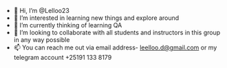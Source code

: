 - 👋 Hi, I’m @Lelloo23
- 👀 I’m interested in learning new things and explore around
- 🌱 I’m currently thinking of learning QA
- 💞️ I’m looking to collaborate with all students and instructors in this group in any way possible
- 📫 You can reach me out via email address- leelloo.d@gmail.com or my telegram account +25191 133 8179

<!---
Lelloo23/Lelloo23 is a ✨ special ✨ repository because its `README.md` (this file) appears on your GitHub profile.
You can click the Preview link to take a look at your changes.
--->
